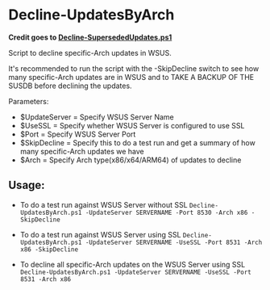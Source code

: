 # Decline-UpdatesByArch
**Credit goes to [Decline-SupersededUpdates.ps1](https://msdnshared.blob.core.windows.net/media/TNBlogsFS/prod.evol.blogs.technet.com/telligent.evolution.components.attachments/01/6906/00/00/03/64/80/93/Decline-SupersededUpdates.txt)**

Script to decline specific-Arch updates in WSUS.

It's recommended to run the script with the -SkipDecline switch to see how many specific-Arch updates are in WSUS and to TAKE A BACKUP OF THE SUSDB before declining the updates.

Parameters:
- $UpdateServer             = Specify WSUS Server Name
- $UseSSL                   = Specify whether WSUS Server is configured to use SSL
- $Port                     = Specify WSUS Server Port
- $SkipDecline              = Specify this to do a test run and get a summary of how many specific-Arch updates we have
- $Arch                     = Specify Arch type(x86/x64/ARM64) of updates to decline

## Usage:

- To do a test run against WSUS Server without SSL
`Decline-UpdatesByArch.ps1 -UpdateServer SERVERNAME -Port 8530 -Arch x86 -SkipDecline`

- To do a test run against WSUS Server using SSL
`Decline-UpdatesByArch.ps1 -UpdateServer SERVERNAME -UseSSL -Port 8531 -Arch x86 -SkipDecline`

- To decline all specific-Arch updates on the WSUS Server using SSL
`Decline-UpdatesByArch.ps1 -UpdateServer SERVERNAME -UseSSL -Port 8531 -Arch x86`

